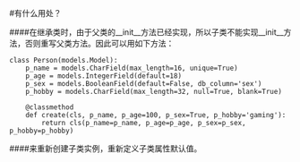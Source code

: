 #有什么用处？

####在继承类时，由于父类的__init__方法已经实现，所以子类不能实现__init__方法，否则重写父类方法。因此可以用如下方法：
    
    class Person(models.Model):
        p_name = models.CharField(max_length=16, unique=True)
        p_age = models.IntegerField(default=18)
        p_sex = models.BooleanField(default=False, db_column='sex')
        p_hobby = models.CharField(max_length=32, null=True, blank=True)

        @classmethod
        def create(cls, p_name, p_age=100, p_sex=True, p_hobby='gaming'):
            return cls(p_name=p_name, p_age=p_age, p_sex=p_sex, p_hobby=p_hobby)
            
####来重新创建子类实例，重新定义子类属性默认值。
